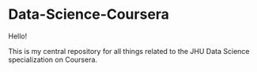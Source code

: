 Data-Science-Coursera
=====================
Hello! 

This is my central repository for all things related to the JHU Data Science specialization on Coursera.
